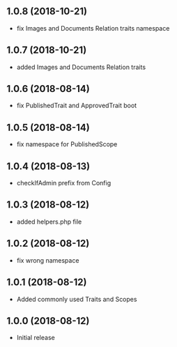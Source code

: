 ## 1.0.8 (2018-10-21)
* fix Images and Documents Relation traits namespace

## 1.0.7 (2018-10-21)
* added Images and Documents Relation traits
## 1.0.6 (2018-08-14)

  * fix PublishedTrait and ApprovedTrait boot
## 1.0.5 (2018-08-14)

  * fix namespace for PublishedScope  
## 1.0.4 (2018-08-13)

  * checkIfAdmin prefix from Config
## 1.0.3 (2018-08-12)

  * added helpers.php file
## 1.0.2 (2018-08-12)

  * fix wrong namespace
## 1.0.1 (2018-08-12)

  * Added commonly used Traits and Scopes
## 1.0.0 (2018-08-12)

  * Initial release